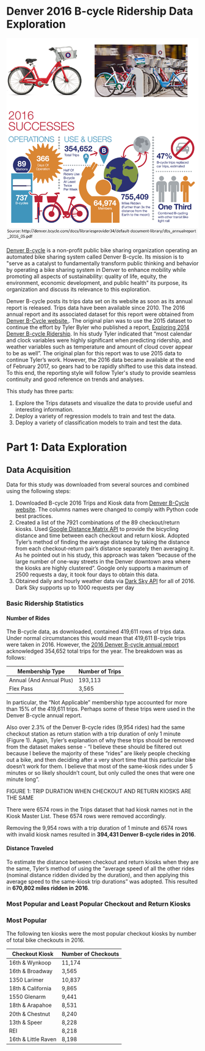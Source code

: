 # Denver 2016 B-cycle Ridership Data Exploration

![](https://github.com/hbhasin/Capstone-Project-1/blob/master/data/Denver%20B-cycle.PNG)

[Denver B-cycle](https://denver.bcycle.com/) is a non-profit public bike sharing organization operating an automated bike sharing system called Denver B-cycle. Its mission is to "serve as a catalyst to fundamentally transform public thinking and behavior by operating a bike sharing system in Denver to enhance mobility while promoting all aspects of sustainability: quality of life, equity, the environment, economic development, and public health" its purpose, its organization and discuss its relevance to this exploration.

Denver B-cycle posts its trips data set on its website as soon as its annual report is released. Trips data have been available since 2010. The 2016 annual report and its associated dataset for this report were obtained from [Denver B-Cycle website.](https://denver.bcycle.com/). The original plan was to use the 2015 dataset to continue the effort by Tyler Byler who published a report, [Exploring 2014 Denver B-cycle Ridership](http://datawrangl.com/2016/02/21/denver-bcycle/). In his study Tyler indicated that “most calendar and clock variables were highly significant when predicting ridership, and weather variables such as temperature and amount of cloud cover appear to be as well”. The original plan for this report was to use 2015 data to continue Tyler’s work. However, the 2016 data became available at the end of February 2017, so gears had to be rapidly shifted to use this data instead. To this end, the reporting style will follow Tyler's study to provide seamless continuity and good reference on trends and analyses.

This study has three parts:
1.	Explore the Trips datasets and visualize the data to provide useful and interesting information.
2.	Deploy a variety of regression models to train and test the data.
3.	Deploy a variety of classification models to train and test the data.

# Part 1: Data Exploration

## Data Acquisition

Data for this study was downloaded from several sources and combined using the following steps:
1.	Downloaded B-cycle 2016 Trips and Kiosk data from [Denver B-Cycle website](https://www.denverbcycle.com/company). The columns names were changed to comply with Python code best practices.
2.	Created a list of the 7921 combinations of the 89 checkout/return kiosks. Used [Google Distance Matrix API](https://developers.google.com/maps/documentation/distance-matrix/) to provide the bicycling distance and time between each checkout and return kiosk. Adopted Tyler’s method of finding the average distance by taking the distance from each checkout-return pair’s distance separately then averaging it. As he pointed out in his study, this approach was taken “because of the large number of one-way streets in the Denver downtown area where the kiosks are highly clustered”. Google only supports a maximum of 2500 requests a day, it took four days to obtain this data.
3.	Obtained daily and hourly weather data via [Dark Sky API](https://darksky.net/dev/) for all of 2016. Dark Sky supports up to 1000 requests per day

### Basic Ridership Statistics 
#### Number of Rides 
The B-cycle data, as downloaded, contained 419,611 rows of trips data. Under normal circumstances this would mean that 419,611 B-cycle trips were taken in 2016. However, the [2016 Denver B-cycle annual report](http://denver.bcycle.com/docs/librariesprovider34/default-document-library/dbs_annualreport_2016_05.pdf) acknowledged 354,652 total trips for the year. The breakdown was as follows:

Membership Type | Number of Trips
------------ | -------------
Annual (And Annual Plus) | 193,113
Flex Pass | 3,565

In particular, the “Not Applicable” membership type accounted for more than 15% of the 
419,611 trips. Perhaps some of these trips were used in the Denver B-cycle annual report.

Also over 2.3% of the Denver B-cycle rides (9,954 rides) had the same checkout station as return station with a trip duration of only 1 minute (Figure 1). Again, Tyler’s explanation of why these trips should be removed from the dataset makes sense - “I believe these should be filtered out because I believe the majority of these “rides” are likely people checking out a bike, and then deciding after a very short time that this particular bike doesn’t work for them. I believe that most of the same-kiosk rides under 5 minutes or so likely shouldn’t count, but only culled the ones that were one minute long”.


FIGURE 1: TRIP DURATION WHEN CHECKOUT AND RETURN KIOSKS ARE THE SAME

There were 6574 rows in the Trips dataset that had kiosk names not in the Kiosk Master List. These 6574 rows were removed accordingly.

Removing the 9,954 rows with a trip duration of 1 minute and 6574 rows with invalid kiosk names resulted in **394,431 Denver B-cycle rides in 2016**.

#### Distance Traveled
To estimate the distance between checkout and return kiosks when they are the same, Tyler’s method of using the “average speed of all the other rides (nominal distance ridden divided by the duration), and then applying this average speed to the same-kiosk trip durations” was adopted. This resulted in **670,802 miles ridden in 2016**.

### Most Popular and Least Popular Checkout and Return Kiosks 
### Most Popular 
The following ten kiosks were the most popular checkout kiosks by number of total bike checkouts in 2016.

Checkout Kiosk | Number of Checkouts
-------------- | -------------------
16th & Wynkoop | 11,174
16th & Broadway |	3,565
1350 Larimer | 10,837
18th & California | 9,865
1550 Glenarm | 9,441
18th & Arapahoe | 8,531
20th & Chestnut | 8,240
13th & Speer | 8,228
REI	 | 8,218
16th & Little Raven | 8,198

